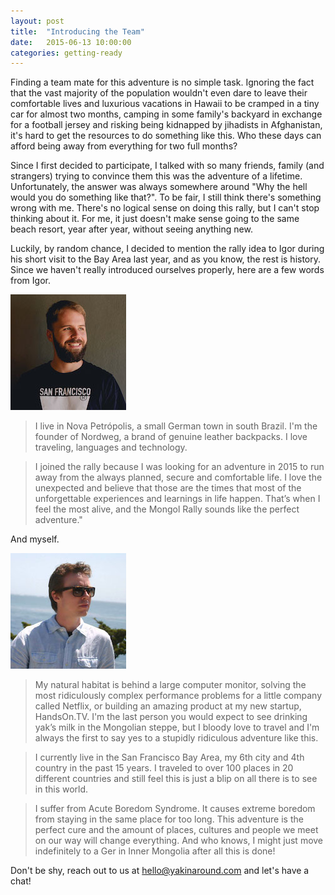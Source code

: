 ```yaml
---
layout: post
title:  "Introducing the Team"
date:   2015-06-13 10:00:00
categories: getting-ready
---
```

Finding a team mate for this adventure is no simple task. Ignoring the fact that the vast majority of the population wouldn't even dare to leave their comfortable lives and luxurious vacations in Hawaii to be cramped in a tiny car for almost two months, camping in some family's backyard in exchange for a football jersey and risking being kidnapped by jihadists in Afghanistan, it's hard to get the resources to do something like this. Who these days can afford being away from everything for two full months?


Since I first decided to participate, I talked with so many friends, family (and strangers) trying to convince them this was the adventure of a lifetime. Unfortunately, the answer was always somewhere around "Why the hell would you do something like that?". To be fair, I still think there's something wrong with me. There's no logical sense on doing this rally, but I can't stop thinking about it. For me, it just doesn't make sense going to the same beach resort, year after year, without seeing anything new.


Luckily, by random chance, I decided to mention the rally idea to Igor during his short visit to the Bay Area last year, and as you know, the rest is history.
Since we haven't really introduced ourselves properly, here are a few words from Igor.

![Igor](/img/igor.jpg "Igor")

> I live in Nova Petrópolis, a small German town in south Brazil. I'm the founder of Nordweg, a brand of genuine leather backpacks. I love traveling, languages and technology.

> I joined the rally because I was looking for an adventure in 2015 to run away from the always planned, secure and comfortable life. I love the unexpected and believe that those are the times that most of the unforgettable experiences and learnings in life happen. That’s when I feel the most alive, and the Mongol Rally sounds like the perfect adventure."

And myself.

![Martin](/img/martin.jpg "Martin")

> My natural habitat is behind a large computer monitor, solving the most ridiculously complex performance problems for a little company called Netflix, or building an amazing product at my new startup, HandsOn.TV. I'm the last person you would expect to see drinking yak’s milk in the Mongolian steppe, but I bloody love to travel and I'm always the first to say yes to a stupidly ridiculous adventure like this.

> I currently live in the San Francisco Bay Area, my 6th city and 4th country in the past 15 years. I traveled to over 100 places in 20 different countries and still feel this is just a blip on all there is to see in this world.

> I suffer from Acute Boredom Syndrome. It causes extreme boredom from staying in the same place for too long. This adventure is the perfect cure and the amount of places, cultures and people we meet on our way will change everything. And who knows, I might just move indefinitely to a Ger in Inner Mongolia after all this is done!

Don't be shy, reach out to us at [hello@yakinaround.com](mailto:hello@yakinaround.com) and let's have a chat!
